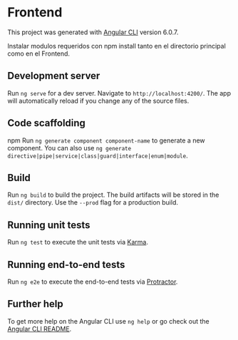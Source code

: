 # Frontend

This project was generated with [Angular CLI](https://github.com/angular/angular-cli) version 6.0.7.

Instalar modulos requeridos con npm install tanto en el directorio principal como en el Frontend.

## Development server

Run `ng serve` for a dev server. Navigate to `http://localhost:4200/`. The app will automatically reload if you change any of the source files.

## Code scaffolding
npm
Run `ng generate component component-name` to generate a new component. You can also use `ng generate directive|pipe|service|class|guard|interface|enum|module`.

## Build

Run `ng build` to build the project. The build artifacts will be stored in the `dist/` directory. Use the `--prod` flag for a production build.

## Running unit tests

Run `ng test` to execute the unit tests via [Karma](https://karma-runner.github.io).

## Running end-to-end tests

Run `ng e2e` to execute the end-to-end tests via [Protractor](http://www.protractortest.org/).

## Further help

To get more help on the Angular CLI use `ng help` or go check out the [Angular CLI README](https://github.com/angular/angular-cli/blob/master/README.md).
